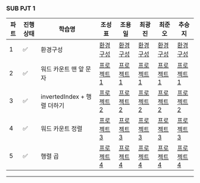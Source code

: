 ### SUB PJT 1

|파트|진행상태|학습명|조성표|조용일|최광진|최준오|추승지|
| ------ | ------ | ------ | ------ | ------ | ------ | ------ | ------ |
|1| :white_check_mark: | 환경구성 | [환경구성](조성표/환경구성/) | [환경구성](조용일/환경구성/) | [환경구성](최광진/환경구성/) | [환경구성](최준오/시스템환경구성/) | [환경구성](추승지/환경구성/) |
|2| :white_check_mark: | 워드 카운트 맨 앞 문자 | [프로젝트1](조성표/프로젝트1/) | [프로젝트1](조용일/프로젝트1/) | [프로젝트1](최광진/프로젝트1/) | [프로젝트1](최준오/프로젝트1/) | [프로젝트1](추승지/프로젝트1/) | 
|3| :white_check_mark: | invertedIndex + 행렬 더하기 | [프로젝트2](조성표/프로젝트2/) | [프로젝트2](조용일/프로젝트2/) | [프로젝트2](최광진/프로젝트2/) | [프로젝트2](최준오/프로젝트2/) | [프로젝트2](추승지/프로젝트2/) | 
|4| :white_check_mark: | 워드 카운트 정렬 | [프로젝트3](조성표/프로젝트3/) | [프로젝트3](조용일/프로젝트3/) | [프로젝트3](최광진/프로젝트3/) | [프로젝트3](최준오/프로젝트3/) | [프로젝트3](추승지/프로젝트3/) | 
|5| :white_check_mark: | 행렬 곱 | [프로젝트4](조성표/프로젝트4/) | [프로젝트4](조용일/프로젝트4/) | [프로젝트4](최광진/프로젝트4/) | [프로젝트4](최준오/프로젝트4/) | [프로젝트4](추승지/프로젝트4/) | 
---

